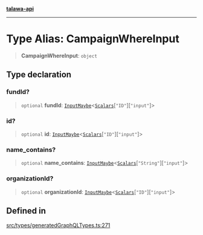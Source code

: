 [**talawa-api**](../../../README.md)

***

# Type Alias: CampaignWhereInput

> **CampaignWhereInput**: `object`

## Type declaration

### fundId?

> `optional` **fundId**: [`InputMaybe`](InputMaybe.md)\<[`Scalars`](Scalars.md)\[`"ID"`\]\[`"input"`\]\>

### id?

> `optional` **id**: [`InputMaybe`](InputMaybe.md)\<[`Scalars`](Scalars.md)\[`"ID"`\]\[`"input"`\]\>

### name\_contains?

> `optional` **name\_contains**: [`InputMaybe`](InputMaybe.md)\<[`Scalars`](Scalars.md)\[`"String"`\]\[`"input"`\]\>

### organizationId?

> `optional` **organizationId**: [`InputMaybe`](InputMaybe.md)\<[`Scalars`](Scalars.md)\[`"ID"`\]\[`"input"`\]\>

## Defined in

[src/types/generatedGraphQLTypes.ts:271](https://github.com/Suyash878/talawa-api/blob/095e6964ce2a06c1c30d1acf81b6162203f1db91/src/types/generatedGraphQLTypes.ts#L271)
